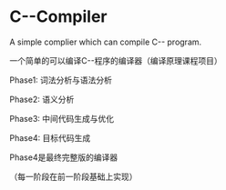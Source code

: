 # C--Compiler
A simple complier which can compile C-- program.

一个简单的可以编译C--程序的编译器（编译原理课程项目）

Phase1: 词法分析与语法分析

Phase2: 语义分析

Phase3: 中间代码生成与优化

Phase4: 目标代码生成

Phase4是最终完整版的编译器

（每一阶段在前一阶段基础上实现）
